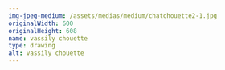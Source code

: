 ```yaml
---
img-jpeg-medium: /assets/medias/medium/chatchouette2-1.jpg
originalWidth: 600
originalHeight: 608
name: vassily chouette
type: drawing
alt: vassily chouette
---
```

